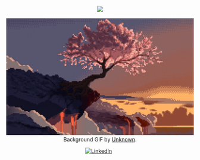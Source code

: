 <p align="center">
  <img src="https://capsule-render.vercel.app/api?type=waving&color=gradient&text=Hello!&height=100&section=header"/>
</p>

<div align="center">

[![Hello World, I'm Sean!](assets/header(1).gif)](https://github.com/seanyhu01)
Background GIF by [Unknown](https://www.reddit.com/r/PixelArt/comments/qcso5p/oc_last_tree/).

[![LinkedIn](https://skillicons.dev/icons?i=linkedin)](https://www.linkedin.com/in/seanyhu01/) &nbsp;

</div>
